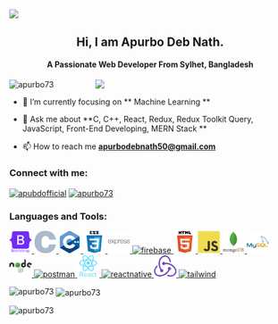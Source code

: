 <img align="center" width="1000" src="https://png.pngtree.com/thumb_back/fh260/background/20240610/pngtree-computer-of-a-programmer-with-lines-code-of-software-image_15746003.jpg">
 <h2 align="center">Hi, I am Apurbo Deb Nath.</h2>
<h4 align="center">A Passionate Web Developer From Sylhet, Bangladesh</h4>
<img align="right" width="350" src="https://static.vecteezy.com/system/resources/previews/008/826/724/original/programmer-developer-engineer-with-laptop-sitting-at-the-office-desk-holding-a-pen-while-coding-and-developing-concept-illustration-free-vector.jpg">
<p align="left"> <img src="https://komarev.com/ghpvc/?username=apurbo73&label=Profile%20views&color=0e75b6&style=flat" alt="apurbo73" />
 
</p>

- 🌱 I’m currently focusing on ** Machine Learning **

- 💬 Ask me about **C, C++, React, Redux, Redux Toolkit Query, JavaScript, Front-End Developing, MERN Stack **
  
- 📫 How to reach me **apurbodebnath50@gmail.com**

<h3 align="left">Connect with me:</h3>
<p align="">

<a href="https://linkedin.com/in/apubdofficial" target="blank"><img align="center" src="https://raw.githubusercontent.com/rahuldkjain/github-profile-readme-generator/master/src/images/icons/Social/linked-in-alt.svg" alt="apubdofficial" height="30" width="30" /></a>
<a href="https://www.codechef.com/users/apurbo_7350" target="blank"><img align="center" src="https://miro.medium.com/v2/resize:fit:1200/1*00C_a6JMPYeLdFyx0g28aQ.png" alt="apurbo73" height="30" width="70" /></a>

</p>

<h3 align="left">Languages and Tools:</h3>


<p align="left"> <a href="https://getbootstrap.com" target="_blank" rel="noreferrer"> <img src="https://raw.githubusercontent.com/devicons/devicon/master/icons/bootstrap/bootstrap-plain-wordmark.svg" alt="bootstrap" width="40" height="40"/> </a> <a href="https://www.cprogramming.com/" target="_blank" rel="noreferrer"> <img src="https://raw.githubusercontent.com/devicons/devicon/master/icons/c/c-original.svg" alt="c" width="40" height="40"/> </a> <a href="https://www.w3schools.com/cpp/" target="_blank" rel="noreferrer"> <img src="https://raw.githubusercontent.com/devicons/devicon/master/icons/cplusplus/cplusplus-original.svg" alt="cplusplus" width="40" height="40"/> </a> <a href="https://www.w3schools.com/css/" target="_blank" rel="noreferrer"> <img src="https://raw.githubusercontent.com/devicons/devicon/master/icons/css3/css3-original-wordmark.svg" alt="css3" width="40" height="40"/> </a> <a href="https://expressjs.com" target="_blank" rel="noreferrer"> <img src="https://raw.githubusercontent.com/devicons/devicon/master/icons/express/express-original-wordmark.svg" alt="express" width="40" height="40"/> </a> <a href="https://firebase.google.com/" target="_blank" rel="noreferrer"> <img src="https://www.vectorlogo.zone/logos/firebase/firebase-icon.svg" alt="firebase" width="40" height="40"/> </a> <a href="https://www.w3.org/html/" target="_blank" rel="noreferrer"> <img src="https://raw.githubusercontent.com/devicons/devicon/master/icons/html5/html5-original-wordmark.svg" alt="html5" width="40" height="40"/> </a> <a href="https://developer.mozilla.org/en-US/docs/Web/JavaScript" target="_blank" rel="noreferrer"> <img src="https://raw.githubusercontent.com/devicons/devicon/master/icons/javascript/javascript-original.svg" alt="javascript" width="40" height="40"/> </a> <a href="https://www.mongodb.com/" target="_blank" rel="noreferrer"> <img src="https://raw.githubusercontent.com/devicons/devicon/master/icons/mongodb/mongodb-original-wordmark.svg" alt="mongodb" width="40" height="40"/> </a> <a href="https://www.mysql.com/" target="_blank" rel="noreferrer"> <img src="https://raw.githubusercontent.com/devicons/devicon/master/icons/mysql/mysql-original-wordmark.svg" alt="mysql" width="40" height="40"/> </a> <a href="https://nodejs.org" target="_blank" rel="noreferrer"> <img src="https://raw.githubusercontent.com/devicons/devicon/master/icons/nodejs/nodejs-original-wordmark.svg" alt="nodejs" width="40" height="40"/> </a> <a href="https://postman.com" target="_blank" rel="noreferrer"> <img src="https://www.vectorlogo.zone/logos/getpostman/getpostman-icon.svg" alt="postman" width="40" height="40"/> </a> <a href="https://reactjs.org/" target="_blank" rel="noreferrer"> <img src="https://raw.githubusercontent.com/devicons/devicon/master/icons/react/react-original-wordmark.svg" alt="react" width="40" height="40"/> </a> <a href="https://reactnative.dev/" target="_blank" rel="noreferrer"> <img src="https://reactnative.dev/img/header_logo.svg" alt="reactnative" width="40" height="40"/> </a> <a href="https://redux.js.org" target="_blank" rel="noreferrer"> <img src="https://raw.githubusercontent.com/devicons/devicon/master/icons/redux/redux-original.svg" alt="redux" width="40" height="40"/> </a> <a href="https://tailwindcss.com/" target="_blank" rel="noreferrer"> <img src="https://www.vectorlogo.zone/logos/tailwindcss/tailwindcss-icon.svg" alt="tailwind" width="40" height="40"/> </a> </p>


<p><img align="left" src="https://github-readme-stats.vercel.app/api/top-langs?username=apurbo73&show_icons=true&locale=en&layout=compact" alt="apurbo73" /></p>

<p>&nbsp;<img align="center" src="https://github-readme-stats.vercel.app/api?username=apurbo73&show_icons=true&locale=en" alt="apurbo73" /></p>
<p><img align="center" src="https://github-readme-streak-stats.herokuapp.com/?user=apurbo73&" alt="apurbo73" /></p>
